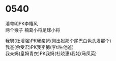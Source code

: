 # 0540

潘粤明PK李椿风</br>
两个猴子
楠葛小将足球小将

我舅(杜增强)PK我亲爸(刚出狱那个尾巴白色头发那个)</br>
我爸(余受君)PK我李舅(李ti生他爸)</br>
我亲妈(皇妈青衣)PK我妈(杜晓惠)我姥(马凤英)</br>
